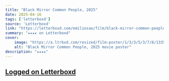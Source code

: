 ```yaml
---
title: "Black Mirror Common People, 2025"
date: 2025-04-16
tags: ['letterboxd']
source: 'Letterboxd'
link: "https://letterboxd.com/emiliosao/film/black-mirror-common-people/"
summary: "★★★★ on Letterboxd"
cover:
    image: "https://a.ltrbxd.com/resized/film-poster/1/3/3/5/3/7/8/1335378-black-mirror-common-people-0-600-0-900-crop.jpg?v=3c4c91704f"
    alt: "Black Mirror Common People, 2025 movie poster"
description: "★★★★"
---
```

## [Logged on Letterboxd](https://letterboxd.com/emiliosao/film/black-mirror-common-people/)

